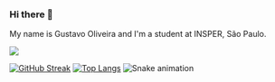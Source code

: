 ### Hi there 👋
My name is Gustavo Oliveira and I'm a student at INSPER, São Paulo.

![](https://github-readme-stats.vercel.app/api?username=gustavoeso&show_icons=true)

[![GitHub Streak](http://github-readme-streak-stats.herokuapp.com?user=gustavoeso&theme=dark&background=000000)](https://git.io/streak-stats)
[![Top Langs](https://github-readme-stats.vercel.app/api/top-langs/?username=gustavoeso&theme=dark)](https://github-readme-stats.vercel.app/api/top-langs)
![Snake animation](https://github.com/gustavoeso/renatex333/blob/output/github-contribution-grid-snake.svg)
